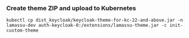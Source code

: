 ### Create theme ZIP and upload to Kubernetes

```
kubectl cp dist_keycloak/keycloak-theme-for-kc-22-and-above.jar -n lamassu-dev auth-keycloak-0:/extensions/lamassu-theme.jar -c init-custom-theme
```